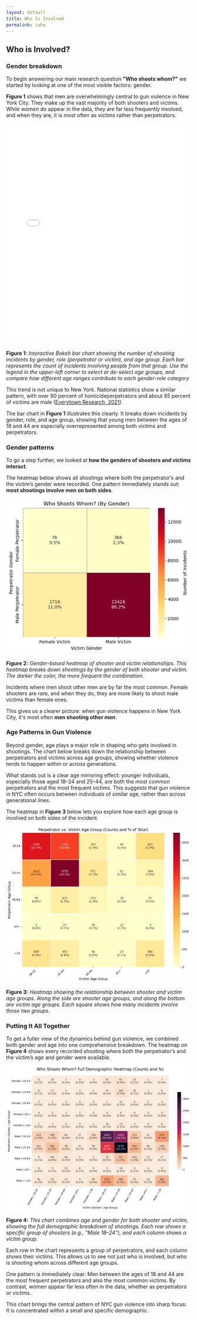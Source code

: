 ```yaml
---
layout: default
title: Who Is Involved
permalink: /who
---
```


## Who is Involved?

### Gender breakdown
To begin answering our main research question **"Who shoots whom?"** we started by looking at one of the most visible factors: gender.


**Figure 1** shows that men are overwhelmingly central to gun violence in New York City. They make up the vast majority of both shooters and victims. While women do appear in the data, they are far less frequently involved, and when they are, it is most often as victims rather than perpetrators.

<iframe src="/final-project/assets/boke_plot.html" width="100%" height="600" frameborder="0"></iframe>

**Figure 1:** *Interactive Bokeh bar chart showing the number of shooting incidents by gender, role (perpetrator or victim), and age group. Each bar represents the count of incidents involving people from that group. Use the legend in the upper-left corner to select or de-select age groups, and compare how different age ranges contribute to each gender-role category*

This trend is not unique to New York. National statistics show a similar pattern, with over 90 percent of homicideperpetrators and about 85 percent of victims are male ([Everytown Research, 2021](https://everytownresearch.org/report/guns-and-violence-against-women/)).

The bar chart in **Figure 1** illustrates this clearly. It breaks down incidents by gender, role, and age group, showing that young men between the ages of 18 and 44 are especially overrepresented among both victims and perpetrators.


### Gender patterns
To go a step further, we looked at **how the genders of shooters and victims interact**.

The heatmap below shows all shootings where both the perpetrator’s and the victim’s gender were recorded. One pattern immediately stands out: **most shootings involve men on both sides**.

![Gender heatmap](/assets/gender.png)

**Figure 2:** *Gender-based heatmap of shooter and victim relationships. This heatmap breaks down shootings by the gender of both shooter and victim. The darker the color, the more frequent the combination.*

Incidents where men shoot other men are by far the most common. Female shooters are rare, and when they do, they are more likely to shoot male victims than female ones.

This gives us a clearer picture: when gun violence happens in New York City, it's most often **men shooting other men**.

### Age Patterns in Gun Violence

Beyond gender, age plays a major role in shaping who gets involved in shootings. 
The chart below breaks down the relationship between perpetrators and victims across age groups, showing whether violence tends to happen within or across generations.

What stands out is a clear age mirroring effect: younger individuals, especially those aged 18–24 and 25–44, are both the most common perpetrators and the most frequent victims. This suggests that gun violence in NYC often occurs between individuals of similar age, rather than across generational lines.

The heatmap in **Figure 3** below lets you explore how each age group is involved on both sides of the incident.

![Age heatmap](/assets/agegroup.png)

**Figure 3:** *Heatmap showing the relationship between shooter and victim age groups. Along the side are shooter age groups, and along the bottom are victim age groups. Each square shows how many incidents involve those two groups.*


### Putting It All Together
To get a fuller view of the dynamics behind gun violence, we combined both gender and age into one comprehensive breakdown. The heatmap on **Figure 4** shows every recorded shooting where both the perpetrator’s and the victim’s age and gender were available.

![Combined heatmap](/assets/combineddynamics.png)

**Figure 4:** *This chart combines age and gender for both shooter and victim, showing the full demographic breakdown of shootings. Each row shows a specific group of shooters (e.g., “Male 18–24”), and each column shows a victim group.*

Each row in the chart represents a group of perpetrators, and each column shows their victims. This allows us to see not just who is involved, but who is shooting whom across different age groups.

One pattern is immediately clear: Men between the ages of 18 and 44 are the most frequent perpetrators and also the most common victims. By contrast, women appear far less often in the data, whether as perpetrators or victims.

This chart brings the central pattern of NYC gun violence into sharp focus: It is concentrated within a small and specific demographic.



